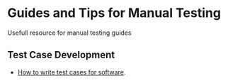 # Guides and Tips for Manual Testing
Usefull resource for manual testing guides

## Test Case Development
- [How to write test cases for software](https://blog.testlodge.com/how-to-write-test-cases-for-software-with-sample/).